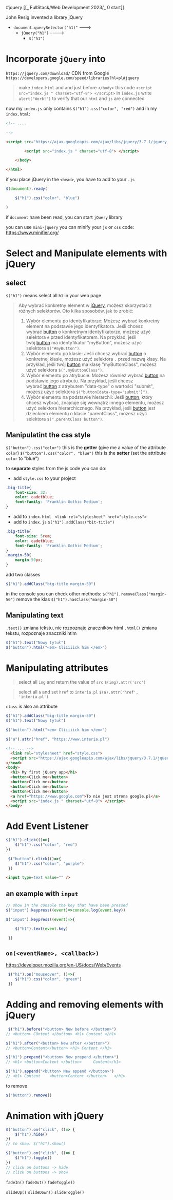 #jquery 
[[_ FullStack/Web Development 2023/_ 0 start]]

John Resig  invented a library jQuery
- `document.querySelector("h1)"` ---> 
	- `jQuery("h1")` ----> 
		- `$("h1")`

# Incorporate `jQuery` into 
`https://jquery.com/download/` CDN from Google 
`https://developers.google.com/speed/libraries?hl=pl#jquery`

> make `index.html` and and just before `</body>` this code `<script src="index.js " charset="utf-8"> </script>`
> in `index.js` write `alert("Work!")` to verify that our `html` and `js` are connected

now my `index.js` only contains `$("h1").css("color", "red")` 
and in my `index.html`:
```html
<!-- ....

-->

<script src="https://ajax.googleapis.com/ajax/libs/jquery/3.7.1/jquery.min.js"></script>

        <script src="index.js " charset="utf-8"> </script>

    </body>

</html>

```

if you place jQuery in the `<head>`, you have to add to your `.js`
```js
$(document).ready(

    $("h1").css("color", "blue")

)
```
if `document` have been read, you can start `jQuery` library

you can use `mini-jquery`
you can minify your `js` or `css` code:  https://www.minifier.org/


# Select and Manipulate elements with jQuery

## select
`$("h1")` means select all `h1` in your web page

> Aby wybrać konkretny element w [jQuery](https://www.google.com/search?q=jQuery), możesz skorzystać z różnych selektorów. Oto kilka sposobów, jak to zrobić:
> 1. Wybór elementu po identyfikatorze: Możesz wybrać konkretny element na podstawie jego identyfikatora. Jeśli chcesz wybrać [button](https://www.google.com/search?q=button) o konkretnym identyfikatorze, możesz użyć selektora `#` przed identyfikatorem. Na przykład, jeśli twój [button](https://www.google.com/search?q=button) ma identyfikator "myButton", możesz użyć selektora `$("#myButton")`.
> 2. Wybór elementu po klasie: Jeśli chcesz wybrać [button](https://www.google.com/search?q=button) o konkretnej klasie, możesz użyć selektora `.` przed nazwą klasy. Na przykład, jeśli twój [button](https://www.google.com/search?q=button) ma klasę "myButtonClass", możesz użyć selektora `$(".myButtonClass")`.
> 3. Wybór elementu po atrybucie: Możesz również wybrać [button](https://www.google.com/search?q=button) na podstawie jego atrybutu. Na przykład, jeśli chcesz wybrać [button](https://www.google.com/search?q=button) z atrybutem "data-type" o wartości "submit", możesz użyć selektora `$("button[data-type='submit']")`.
> 4. Wybór elementu na podstawie hierarchii: Jeśli [button](https://www.google.com/search?q=button), który chcesz wybrać, znajduje się wewnątrz innego elementu, możesz użyć selektora hierarchicznego. Na przykład, jeśli [button](https://www.google.com/search?q=button) jest dzieckiem elementu o klasie "parentClass", możesz użyć selektora `$(".parentClass button")`.




## Manipulatint the css style
`$("button").css("color")` this is the **getter** (give me a value of the attribute `color`)
`$("button").css("color", "blue")` this is the **setter** (set the attribute `color` to "blue")

to **separate** styles from the js code you can do:
- add `style.css` to your project
```css
.big-title{
    font-size: 32;
    color: cadetblue;
    font-family: 'Franklin Gothic Medium';
}
```
- add to `index.html` ` <link rel="stylesheet" href="style.css">`
- add to `index.js` 
`$("h1").addClass("bit-title")`

```css
.big-title{
    font-size: 5rem;
    color: cadetblue;
    font-family: 'Franklin Gothic Medium';
}
.margin-50{
    margin:50px;
}
```

add two classes 
```js
$("h1").addClass("big-title margin-50")
```


in the console you can check other methods:
`$("h1").removeClass("margin-50")` remove the klas
`$("h1").hasClass("margin-50")`



## Manipulating text
`.text()` zmiana tekstu, nie rozpoznaje znaczników html
`.html()` zmiana tekstu, rozpoznaje znaczniki htlm

```js
$("h1").text("Nowy tytuł")
$("button").html("<em> Cliiiiick him </em>")
```


# Manipulating attributes
> select all `img` and return the value of `src`
> `$(img).attr('src')`

>select all `a` and set `href` to `interia.pl` 
>`$(a).attr('href', 'interia.pl')`


`class` is also an attribute

```js
$("h1").addClass("big-title margin-50")
$("h1").text("Nowy tytuł")

$("button").html("<em> Cliiiiick him </em>")

$("a").attr("href", "https://www.interia.pl")
```

```html
<!-- ... -->
  <link rel="stylesheet" href="style.css">
  <script src="https://ajax.googleapis.com/ajax/libs/jquery/3.7.1/jquery.min.js"></script>
</head>
<body>
  <h1> My first jQuery app</h1>
  <button>Click me</button>
  <button>Click me</button>
  <button>Click me</button>
  <button>Click me</button>
  <a href="https://www.google.com">To nie jest strona google.pl</a>
  <script src="index.js " charset="utf-8"> </script>
</body>

```

# Add Event Listener
```js
$("h1").click(()=>{
    $("h1").css("color", "red")
})
```

```js
 $("button").click(()=>{
    $("h1").css("color", "purple")
 })
```



```html
<input type=text value="" />
```

## an example with `input`
```js
// show in the console the key that have been pressed
$("input").keypress((event)=>console.log(event.key))
```

```js
$("input").keypress((event)=>{

    $("h1").text(event.key)

 })
```

## `on(<eventName>, <callback>)`

https://developer.mozilla.org/en-US/docs/Web/Events

```js
 $("h1").on("mouseover", ()=>{
    $("h1").css("color", "green")
 })
```


# Adding and removing elements with jQuery

```js
 $("h1").before("<button> New before </button>")
// <button> COntent </button> <h1> Content </h1>

$("h1").after("<button> New after </button>")
// <button>Content</button> <h1> Content </h1>

$("h1").prepend("<button> New prepend </button>")
// <h1> <button>Content </button>     Content</h1>

$("h1").append("<button> New append </button>")
// <h1> Content    <button>Content </button>   </h1>
```

to remove
```js
$("button").remove()
```

# Animation with jQuery
```js
$("button").on("click", ()=> {
    $("h1").hide()
})
// to show: $("h1").show()
```

```js
$("button").on("click", ()=> {
    $("h1").toggle()
})
// click on buttons -> hide
// click on buttons -> show
```

`fadeIn()`
`fadeOut()`
`fadeToggle()`

`slideUp()`
`slideDown()`
`slideToggle()`









